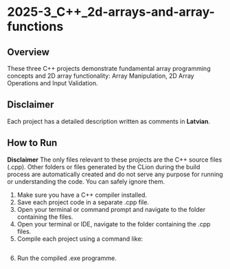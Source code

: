 # 2025-3_C++_2d-arrays-and-array-functions

## Overview
These three C++ projects demonstrate fundamental array programming concepts and 2D array functionality: Array Manipulation, 2D Array Operations and Input Validation.

## Disclaimer
Each project has a detailed description written as comments in **Latvian**.

## How to Run

**Disclaimer**
The only files relevant to these projects are the C++ source files (.cpp). Other folders or files generated by the CLion during the build process are automatically created and do not serve any purpose for running or understanding the code. You can safely ignore them.

1. Make sure you have a C++ compiler installed.
2. Save each project code in a separate .cpp file.
3. Open your terminal or command prompt and navigate to the folder containing the files.
4. Open your terminal or IDE, navigate to the folder containing the .cpp files.
5. Compile each project using a command like:
   ```g++ -o project1 project1.cpp
   ```
6. Run the compiled .exe programme.